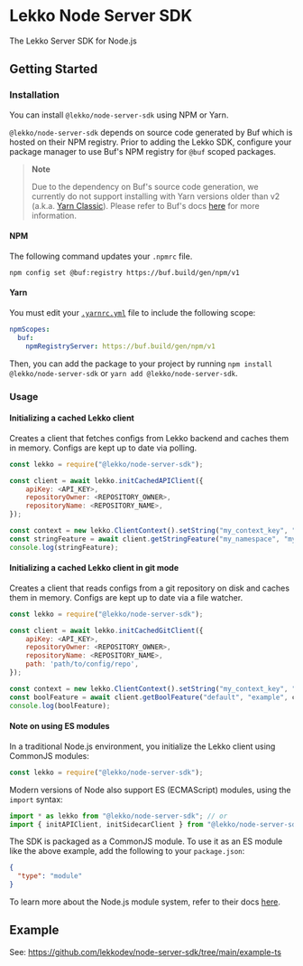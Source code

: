 # Lekko Node Server SDK

The Lekko Server SDK for Node.js

## Getting Started

### Installation

You can install `@lekko/node-server-sdk` using NPM or Yarn.

`@lekko/node-server-sdk` depends on source code generated by Buf which is hosted on their NPM registry. Prior to adding the Lekko SDK, configure your package manager to use Buf's NPM registry for `@buf` scoped packages.

> **Note**
>
> Due to the dependency on Buf's source code generation, we currently do not support installing with Yarn versions older than v2 (a.k.a. [Yarn Classic](https://yarnpkg.com/getting-started/migration)). Please refer to Buf's docs [here](https://buf.build/docs/bsr/remote-packages/npm/#other-package-managers) for more information.

#### NPM

The following command updates your `.npmrc` file.

```
npm config set @buf:registry https://buf.build/gen/npm/v1
```

#### Yarn

You must edit your [`.yarnrc.yml`](https://yarnpkg.com/configuration/yarnrc) file to include the following scope:

```yaml
npmScopes:
  buf:
    npmRegistryServer: https://buf.build/gen/npm/v1
```

Then, you can add the package to your project by running `npm install @lekko/node-server-sdk` or `yarn add @lekko/node-server-sdk`.

### Usage

#### Initializing a cached Lekko client

Creates a client that fetches configs from Lekko backend and caches them in memory. Configs are kept up to date via polling.

```javascript
const lekko = require("@lekko/node-server-sdk");

const client = await lekko.initCachedAPIClient({
    apiKey: <API_KEY>,
    repositoryOwner: <REPOSITORY_OWNER>,
    repositoryName: <REPOSITORY_NAME>,
});

const context = new lekko.ClientContext().setString("my_context_key", "my_context_value");
const stringFeature = await client.getStringFeature("my_namespace", "my_feature", context);
console.log(stringFeature);
```

#### Initializing a cached Lekko client in git mode

Creates a client that reads configs from a git repository on disk and caches them in memory. Configs are kept up to date via a file watcher.

```javascript
const lekko = require("@lekko/node-server-sdk");

const client = await lekko.initCachedGitClient({
    apiKey: <API_KEY>,
    repositoryOwner: <REPOSITORY_OWNER>,
    repositoryName: <REPOSITORY_NAME>,
    path: 'path/to/config/repo',
});

const context = new lekko.ClientContext().setString("my_context_key", "my_context_value");
const boolFeature = await client.getBoolFeature("default", "example", context);
console.log(boolFeature);
```

#### Note on using ES modules

In a traditional Node.js environment, you initialize the Lekko client using CommonJS modules:

```javascript
const lekko = require("@lekko/node-server-sdk");
```

Modern versions of Node also support ES (ECMAScript) modules, using the `import` syntax:

```javascript
import * as lekko from "@lekko/node-server-sdk"; // or
import { initAPIClient, initSidecarClient } from "@lekko/node-server-sdk";
```

The SDK is packaged as a CommonJS module. To use it as an ES module like the above example, add the following to your `package.json`:

```json
{
  "type": "module"
}
```

To learn more about the Node.js module system, refer to their docs [here](https://nodejs.org/api/packages.html#determining-module-system).

## Example

See: https://github.com/lekkodev/node-server-sdk/tree/main/example-ts
